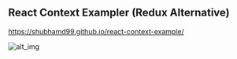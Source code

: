 ## React Context Exampler (Redux Alternative)

https://shubhamd99.github.io/react-context-example/

![alt_img](https://i.imgur.com/l4lciPj.png)
